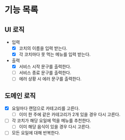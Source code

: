 # 기능 목록

## UI 로직

- 입력
  - [x] 코치의 이름을 입력 받는다.
  - [x] 각 코치마다 못 먹는 메뉴를 입력 받는다.
- 출력
  - [x] 서비스 시작 문구를 출력한다.
  - [ ] 서비스 종료 문구를 출력한다.
  - [ ] 에러 상황 시 에러 문구를 출력한다.

## 도메인 로직

- [x] 요일마다 랜덤으로 카테고리를 고른다.
  - [ ] 이미 한 주에 같은 카테고리가 2개 있을 경우 다시 고른다.
- [ ] 각 코치가 해당 요일에 먹을 메뉴를 추천한다.
  - [ ] 이미 해당 음식이 있을 경우 다시 고른다.
- [ ] 모든 요일에 대해 반복한다.
